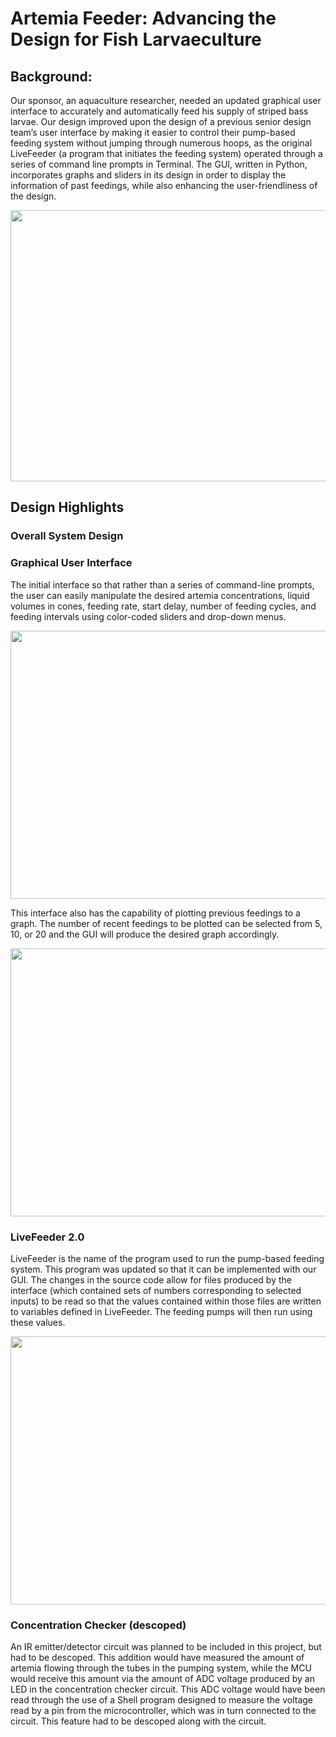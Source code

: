 # Artemia Feeder: Advancing the Design for Fish Larvaeculture

## Background:
Our sponsor, an aquaculture researcher, needed an updated graphical user interface to accurately and automatically feed his supply of striped bass larvae. Our design improved upon the design of a previous senior design team’s user interface by making it easier to control their pump-based feeding system without jumping through numerous hoops, as the original LiveFeeder (a program that initiates the feeding system) operated through a series of command line prompts in Terminal. The GUI, written in Python, incorporates graphs and sliders in its design in order to display the information of past feedings, while also enhancing the user-friendliness of the design.


<p align="center">
  <img src="https://i.imgur.com/8LKCdiW.png" width="579" height="434" />
</p>


## Design Highlights

### Overall System Design



### Graphical User Interface

The initial interface so that rather than a series of command-line prompts, the user can easily manipulate the desired artemia concentrations, liquid volumes in cones, feeding rate, start delay, number of feeding cycles, and feeding intervals using color-coded sliders and drop-down menus. 


<p align="center">
  <img src="https://i.imgur.com/fiPbvkh.png" width="806" height="429" />
</p>


This interface also has the capability of plotting previous feedings to a graph. The number of recent feedings to be plotted can be selected from 5, 10, or 20 and the GUI will produce the desired graph accordingly.


<p align="center">
  <img src="https://i.imgur.com/AvhhBdF.png" width="806" height="429" />
</p>


### LiveFeeder 2.0

LiveFeeder is the name of the program used to run the pump-based feeding system. This program was updated so that it can be implemented with our GUI. The changes in the source code allow for files produced by the interface (which contained sets of numbers corresponding to selected inputs) to be read so that the values contained within those files are written to variables defined in LiveFeeder. The feeding pumps will then run using these values.

<p align="center">
  <img src="https://i.imgur.com/P3nnH30.png" width="806" height="429" />
</p>


### Concentration Checker (descoped)

An IR emitter/detector circuit was planned to be included in this project, but had to be descoped. This addition would have measured the amount of artemia flowing through the tubes in the pumping system, while the MCU would receive this amount via the amount of ADC voltage produced by an LED in the concentration checker circuit. This ADC voltage would have been read through the use of a Shell program designed to measure the voltage read by a pin from the microcontroller, which was in turn connected to the circuit. This feature had to be descoped along with the circuit.


